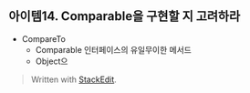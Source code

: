 
## 아이템14. Comparable을 구현할 지 고려하라
* CompareTo
	* Comparable 인터페이스의 유일무이한 메서드
	* Object으

> Written with [StackEdit](https://stackedit.io/).
<!--stackedit_data:
eyJoaXN0b3J5IjpbLTM2NDMwMjMyOF19
-->
